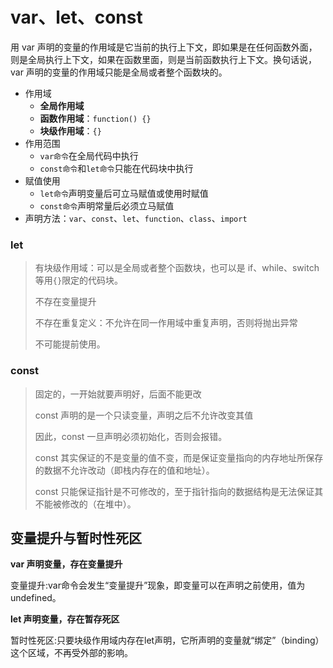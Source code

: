 # var、let、const

用 var 声明的变量的作用域是它当前的执行上下文，即如果是在任何函数外面，则是全局执行上下文，如果在函数里面，则是当前函数执行上下文。换句话说，var 声明的变量的作用域只能是全局或者整个函数块的。

- 作用域
  - **全局作用域**
  - **函数作用域**：`function() {}`
  - **块级作用域**：`{}`
- 作用范围
  - `var命令`在全局代码中执行
  - `const命令`和`let命令`只能在代码块中执行
- 赋值使用
  - `let命令`声明变量后可立马赋值或使用时赋值
  - `const命令`声明常量后必须立马赋值
- 声明方法：`var`、`const`、`let`、`function`、`class`、`import`

### let

> 有块级作用域：可以是全局或者整个函数块，也可以是 if、while、switch等用`{}`限定的代码块。
>
> 不存在变量提升
>
> 不存在重复定义：不允许在同一作用域中重复声明，否则将抛出异常
>
> 不可能提前使用。

### const

> 固定的，一开始就要声明好，后面不能更改
>
> const 声明的是一个只读变量，声明之后不允许改变其值
>
> 因此，const 一旦声明必须初始化，否则会报错。
>
> const 其实保证的不是变量的值不变，而是保证变量指向的内存地址所保存的数据不允许改动（即栈内存在的值和地址）。
>
> const 只能保证指针是不可修改的，至于指针指向的数据结构是无法保证其不能被修改的（在堆中）。

## 变量提升与暂时性死区

**var 声明变量，存在变量提升**

变量提升:var命令会发生“变量提升”现象，即变量可以在声明之前使用，值为undefined。

**let 声明变量，存在暂存死区**

暂时性死区:只要块级作用域内存在let声明，它所声明的变量就“绑定”（binding）这个区域，不再受外部的影响。